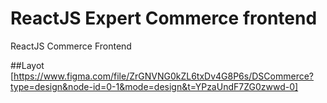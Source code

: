 # ReactJS Expert Commerce frontend
ReactJS Commerce Frontend

##Layot
[https://www.figma.com/file/ZrGNVNG0kZL6txDv4G8P6s/DSCommerce?type=design&node-id=0-1&mode=design&t=YPzaUndF7ZG0zwwd-0]
